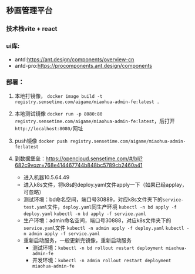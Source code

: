 ## 秒画管理平台

### 技术栈vite + react

### ui库:

- antd:https://ant.design/components/overview-cn
- antd-pro:https://procomponents.ant.design/components

### 部署：

1. 本地打镜像，
   `docker image build -t registry.sensetime.com/aigame/miaohua-admin-fe:latest .`
2. 本地测试镜像
   `docker run -p 8080:80 registry.sensetime.com/aigame/miaohua-admin-fe:latest`，后打开`http://localhost:8080/`网址
3. push镜像
   `docker push registry.sensetime.com/aigame/miaohua-admin-fe:latest`

4. 到数据堡垒：https://opencloud.sensetime.com/#/blj?682c9vozr=768e414467744b848bc5789cb2460a41
   - 进入机器10.5.64.49
   - 进入k8s文件，将k8s的deploy.yaml文件apply一下（如果已经applay，可忽略）
   - 测试环境：bd命名空间，端口号30889，对应k8s文件夹下的`service-test.yaml`文件，`deploy.yaml`同生产环境
     `kubectl -n bd apply -f deploy.yaml`
     `kubectl -n bd apply -f service.yaml`
   - 生产环境：admin命名空间，端口号30888，对应k8s文件夹下的`service.yaml`文件
     `kubectl -n admin apply -f deploy.yaml`
     `kubectl -n admin apply -f service.yaml`
   - 重新启动服务，一般更新完镜像，重新启动服务
     - 测试环境：`kubectl -n bd rollout restart deployment miaohua-admin-fe`
     - 开发环境：`kubectl -n admin rollout restart deployment miaohua-admin-fe`
